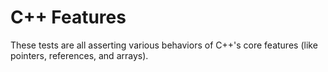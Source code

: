 # C++ Features

These tests are all asserting various behaviors of C++'s core features (like pointers, references, and arrays).
